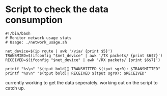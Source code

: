 # Script to check the data consumption

```
#!/bin/bash
# Monitor network usage stats
# Usage: ./network_usage.sh

net_device=$(ip route | awk '/via/ {print $5}')
TRANSMIED=$(ifconfig "$net_device" | awk '/TX packets/ {print $6$7}')
RECEIVED=$(ifconfig "$net_device" | awk '/RX packets/ {print $6$7}')

printf "%s\n" "$(tput bold)📼 TRANSMITTED $(tput sgr0): $TRANSMITTED"
printf "%s\n" "$(tput bold)📡 RECEIVED $(tput sgr0): $RECEIVED"
```

currently working to get the data seperately. working out on the script to catch up. 
